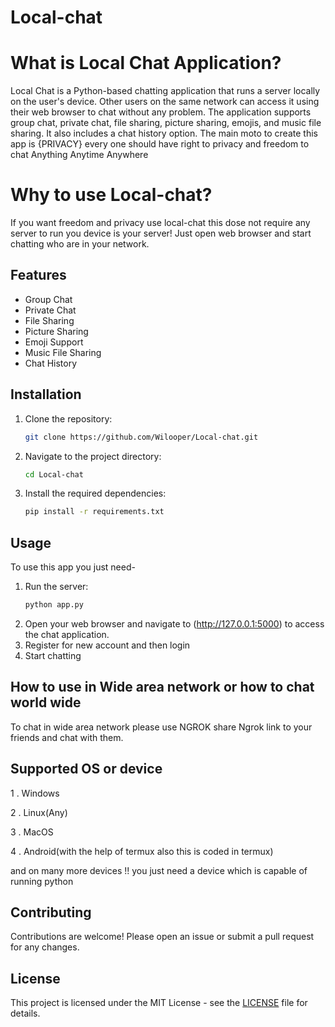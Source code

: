 # Local-chat
#  What is Local Chat Application?
Local Chat is a Python-based chatting application that runs a server locally on the user's device. Other users on the same network can access it using their web browser to chat without any problem. The application supports group chat, private chat, file sharing, picture sharing, emojis, and music file sharing. It also includes a chat history option.
The main moto to create this app is {PRIVACY} every one should have right to privacy and freedom to chat Anything  Anytime  Anywhere
# Why to use Local-chat?
If you want freedom and privacy use local-chat  this dose not require any server to run you device is your server! Just open web browser and start chatting who are in your network.
## Features
- Group Chat
- Private Chat
- File Sharing
- Picture Sharing
- Emoji Support
- Music File Sharing
- Chat History

## Installation

1. Clone the repository:
   ```sh
   git clone https://github.com/Wilooper/Local-chat.git
   ```
2. Navigate to the project directory:
   ```sh
   cd Local-chat
   ```
3. Install the required dependencies:
   ```sh
   pip install -r requirements.txt
   ```

## Usage
To use this app you just need-

1. Run the server:
   ```sh
   python app.py
   ```
2. Open your web browser and navigate to (http://127.0.0.1:5000) to access the chat application.
3. Register for new account and then login
4. Start chatting
## How to use in Wide area network or how to chat world wide
To chat in wide area network please use NGROK share Ngrok link to your friends and chat with them.
## Supported OS or device
1 . Windows

2 . Linux(Any)

3 . MacOS

4 . Android(with the help of termux also this is coded in termux)

and on many more devices !!
you just need a device which is capable of running python
## Contributing

Contributions are welcome! Please open an issue or submit a pull request for any changes.

## License

This project is licensed under the MIT License - see the [LICENSE](LICENSE) file for details.
